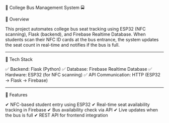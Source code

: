 📌 College Bus Management System 🚍

🔹 Overview

This project automates college bus seat tracking using ESP32 (NFC scanning), Flask (backend), and Firebase Realtime Database. When students scan their NFC ID cards at the bus entrance, the system updates the seat count in real-time and notifies if the bus is full.


---

🔹 Tech Stack

✅ Backend: Flask (Python)
✅ Database: Firebase Realtime Database
✅ Hardware: ESP32 (for NFC scanning)
✅ API Communication: HTTP (ESP32 → Flask → Firebase)


---

🔹 Features

✔ NFC-based student entry using ESP32
✔ Real-time seat availability tracking in Firebase
✔ Bus availability check via API
✔ Live updates when the bus is full
✔ REST API for frontend integration
